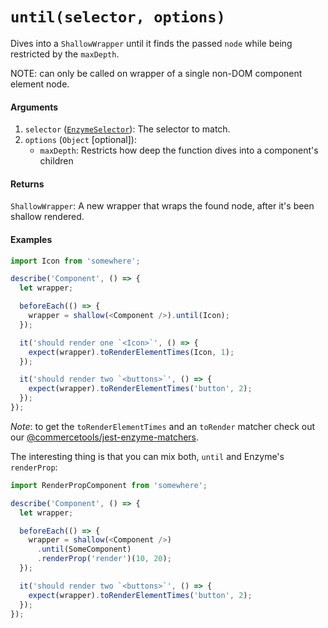 # `until(selector, options)`

Dives into a `ShallowWrapper` until it finds the passed `node` while being restricted by the `maxDepth`.

NOTE: can only be called on wrapper of a single non-DOM component element node.

#### Arguments

1.  `selector` ([`EnzymeSelector`](../selector.md)): The selector to match.
2.  `options` (`Object` [optional]):
    * `maxDepth`: Restricts how deep the function dives into a component's children

#### Returns

`ShallowWrapper`: A new wrapper that wraps the found node, after it's been shallow rendered.

#### Examples

```js
import Icon from 'somewhere';

describe('Component', () => {
  let wrapper;

  beforeEach(() => {
    wrapper = shallow(<Component />).until(Icon);
  });

  it('should render one `<Icon>`', () => {
    expect(wrapper).toRenderElementTimes(Icon, 1);
  });

  it('should render two `<buttons>`', () => {
    expect(wrapper).toRenderElementTimes('button', 2);
  });
});
```

_Note_: to get the `toRenderElementTimes` and an `toRender` matcher check out our [@commercetools/jest-enzyme-matchers](https://github.com/commercetools/jest-enzyme-matchers).

The interesting thing is that you can mix both, `until` and Enzyme's `renderProp`:

```js
import RenderPropComponent from 'somewhere';

describe('Component', () => {
  let wrapper;

  beforeEach(() => {
    wrapper = shallow(<Component />)
      .until(SomeComponent)
      .renderProp('render')(10, 20);
  });

  it('should render two `<buttons>`', () => {
    expect(wrapper).toRenderElementTimes('button', 2);
  });
});
```
